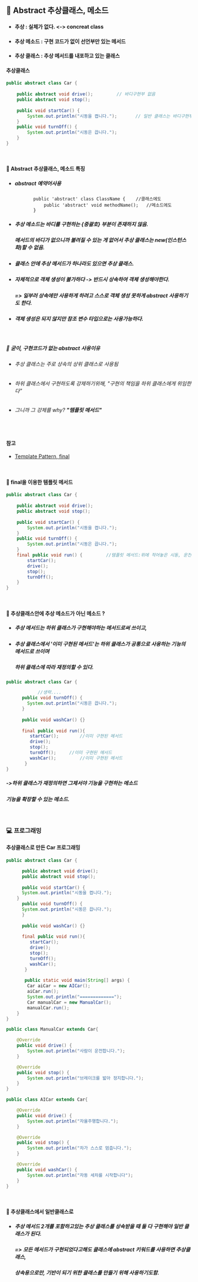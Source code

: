 ## :pushpin: Abstract 추상클래스, 메소드 
* #### 추상 : 실체가 없다. <-> concreat class
* #### 추상 메소드 : 구현 코드가 없이 선언부만 있는 메서드 
* #### 추상 클래스 : 추상 메서드를 내포하고 있는 클래스

#### 추상클래스
```java    
public abstract class Car {
	
	public abstract void drive();         // 바디구현부 없음 
	public abstract void stop();
	
	public void startCar() {
		System.out.println("시동을 켭니다.");       // 일반 클래스는 바디구현부 존재
	}
	public void turnOff() {
		System.out.println("시동은 끕니다.");
	}
}
``` 

<br>

#### :round_pushpin: Abstract 추상클래스, 메소드 특징
* ##### abstract 예약어사용  
             
             public 'abstract' class ClassName {	//클래스에도 
                 public 'abstract' void methodName();   //메소드에도
             }
* ##### 추상 메소드는 바디를 구현하는 {중괄호} 부분이 존재하지 않음. 
  ##### 메서드의 바디가 없으니까 불려질 수 있는 게 없어서 추상 클래스는 new(인스턴스화)할 수 없음.
* ##### 클래스 안에 추상 메서드가 하나라도 있으면 추상 클래스.   
* ##### 자체적으로 객체 생성이 불가하다 -> 반드시 상속하여 객체 생성해야한다. 
  ##### => 일부러 상속에만 사용하게 하려고 스스로 객체 생성 못하게 abstract 사용하기도 한다.
* ##### 객체 생성은 되지 않지만 참조 변수 타입으로는 사용가능하다. 

<br>
 
##### :triangular_flag_on_post: 굳이, 구현코드가 없는 abstract 사용이유
* ###### 추상 클래스는 주로 상속의 상위 클래스로 사용됨
* ###### 하위 클래스에서 구현하도록 강제하기위해, "구현의 책임을 하위 클래스에게 위임한다"
* ###### 그니까 그 강제를 why? **"템플릿 메서드"**

<br>

#### 참고
* [Template Pattern, final](https://github.com/6161990/TIL/blob/main/DesignPattern/Template%20Pattern.md)

<br>

 #### :round_pushpin: final을 이용한 템플릿 메서드
```java    
public abstract class Car {
	
	public abstract void drive();        
	public abstract void stop();
	
	public void startCar() {
		System.out.println("시동을 켭니다.");      
	}
	public void turnOff() {
		System.out.println("시동은 끕니다.");
	}
	final public void run() {         //템플릿 메서드:위에 적어놓은 시동, 운전, 정지, 시동끄기의 로직을 정의해놓기 
		startCar();
		drive();	
		stop();
		turnOff();
	}
}
``` 

<br>

#### :round_pushpin: 추상클래스안에 추상 메소드가 아닌 메소드 ?
* ##### 추상 메서드는 하위 클래스가 구현해야하는 메서드로써 쓰이고, 
* ##### 추상 클래스에서 '이미 구현된 메서드'는 하위 클래스가 공통으로 사용하는 기능의 메서드로 쓰이며 
  ##### 하위 클래스에 따라 재정의할 수 있다. 
```java    
public abstract class Car {

            //생략....
      public void turnOff() {
		System.out.println("시동은 끕니다."); 
      }
      
      public void washCar() {}			
      
      final public void run(){
         startCar();		//이미 구현된 메서드
         drive();
         stop();
         turnOff();		//이미 구현된 메서드
         washCar(); 		//이미 구현된 메서드
       }
}
``` 
##### ->하위 클래스가 재정의하면 그제서야 기능을 구현하는 메소드
##### 기능을 확장할 수 있는 메소드. 

<br>

### :computer: 프로그래밍
#### 추상클래스로 만든 Car 프로그래밍
```java    
public abstract class Car {

      public abstract void drive();
      public abstract void stop();
	
      public void startCar() {
	  System.out.println("시동을 켭니다.");
	}
      public void turnOff() {
	  System.out.println("시동은 끕니다."); 
      }
      
      public void washCar() {}			
      
      final public void run(){
         startCar();		
         drive();
         stop();
         turnOff();		
         washCar(); 		
       }
       
       public static void main(String[] args) {
		Car aiCar = new AICar();
		aiCar.run();
		System.out.println("=============");
		Car manualCar = new ManualCar();
		manualCar.run();
	}
}
```
```java
public class ManualCar extends Car{

	@Override
	public void drive() {
	    System.out.println("사람이 운전합니다.");
	}

	@Override
	public void stop() {
	    System.out.println("브레이크를 밟아 정지합니다.");		
	}
}
```
```java
public class AICar extends Car{

	@Override
	public void drive() {
	    System.out.println("자율주행합니다.");
	}

	@Override
	public void stop() {
	    System.out.println("차가 스스로 멈춥니다.");
	}

	@Override
	public void washCar() {
	    System.out.println("자동 세차를 시작합니다");
	}
}
```

<br>

#### :round_pushpin: 추상클래스에서 일반클래스로
* ##### 추상 메서드 2개를 포함하고있는 추상 클래스를 상속받을 때 둘 다 구현해야 일반 클래스가 된다. 
  ##### => 모든 메서드가 구현되었다고해도 클래스에 abstract 키워드를 사용하면 추상클래스,
  #####    상속용으로만, 기반이 되기 위한 클래스를 만들기 위해 사용하기도함.
